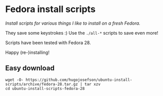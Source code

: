 # Fedora install scripts

_Install scripts for various things I like to install on a fresh Fedora._

They save some keystrokes :) Use the `./all-*` scripts to save even more!

Scripts have been tested with Fedora 28.

Happy (re-)installing!

## Easy download

	wget -O- https://github.com/hugojosefson/ubuntu-install-scripts/archive/fedora-28.tar.gz | tar xzv
	cd ubuntu-install-scripts-fedora-28

